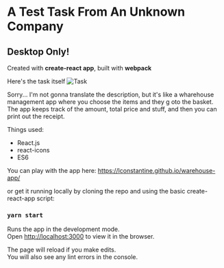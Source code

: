 # A Test Task From An Unknown Company

## Desktop Only!

Created with **create-react app**, built with **webpack**

Here's the task itself ![Task](https://github.com/lConstantine/test-react-table-app/tree/master/public/readmePic.jpg)

Sorry... I'm not gonna translate the description, but it's like a wharehouse management app
where you choose the items and they g oto the basket. The app keeps track of the amount,
total price and stuff, and then you can print out the receipt.

Things used:

+ React.js
+ react-icons
+ ES6

You can play with the app here: https://lconstantine.github.io/warehouse-app/

or get it running locally by cloning the repo and using the basic create-react-app script:

### `yarn start`

Runs the app in the development mode.\
Open [http://localhost:3000](http://localhost:3000) to view it in the browser.

The page will reload if you make edits.\
You will also see any lint errors in the console.
